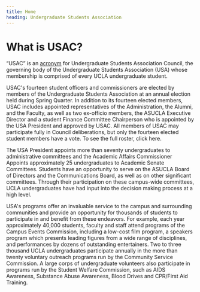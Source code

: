 ```yaml
---
title: Home
heading: Undergraduate Students Association
---
```


# What is USAC?

<q>USAC</q> is an [acronym](#) for Undergraduate Students Association Council, the governing body of the Undergraduate Students Association (USA) whose membership is comprised of every UCLA undergraduate student.

USAC's fourteen student officers and commissioners are elected by members of the Undergraduate Students Association at an annual election held during Spring Quarter. In addition to its fourteen elected members, USAC includes appointed representatives of the Administration, the Alumni, and the Faculty, as well as two ex-officio members, the ASUCLA Executive Director and a student Finance Committee Chairperson who is appointed by the USA President and approved by USAC. All members of USAC may participate fully in Council deliberations, but only the fourteen elected student members have a vote. To see the full roster, click here.

The USA President appoints more than seventy undergraduates to administrative committees and the Academic Affairs Commissioner Appoints approximately 25 undergraduates to Academic Senate Committees. Students have an opportunity to serve on the ASUCLA Board of Directors and the Communications Board, as well as on other significant committees. Through their participation on these campus-wide committees, UCLA undergraduates have had input into the decision making process at a high level.

USA's programs offer an invaluable service to the campus and surrounding communities and provide an opportunity for thousands of students to participate in and benefit from these endeavors. For example, each year approximately 40,000 students, faculty and staff attend programs of the Campus Events Commission, including a low-cost film program, a speakers program which presents leading figures from a wide range of disciplines, and performances by dozens of outstanding entertainers. Two to three thousand UCLA undergraduates participate annually in the more than twenty voluntary outreach programs run by the Community Service Commission. A large corps of undergraduate volunteers also participate in programs run by the Student Welfare Commission, such as AIDS Awareness, Substance Abuse Awareness, Blood Drives and CPR/First Aid Training.
